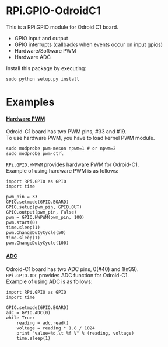 # RPi.GPIO-OdroidC1

This is a RPi.GPIO module for Odroid C1 board.

- GPIO input and output
- GPIO interrupts (callbacks when events occur on input gpios)
- Hardware/Software PWM
- Hardware ADC

Install this package by executing:
````
sudo python setup.py install
````

# Examples

#### [Hardware PWM](http://odroid.com/dokuwiki/doku.php?id=en:c1_hardware_pwm)

Odroid-C1 board has two PWM pins, #33 and #19.<br/>
To use hardware PWM, you have to load kernel PWM module.

````
sudo modprobe pwm-meson npwm=1 # or npwm=2
sudo modprobe pwm-ctrl
````

`RPi.GPIO.HWPWM` provides hardware PWM for Odroid-C1.<br/>
Example of using hardware PWM is as follows:
````
import RPi.GPIO as GPIO
import time

pwm_pin = 33
GPIO.setmode(GPIO.BOARD)
GPIO.setup(pwm_pin, GPIO.OUT)
GPIO.output(pwm_pin, False)
pwm = GPIO.HWPWM(pwm_pin, 100)
pwm.start(0)
time.sleep(1)
pwm.ChangeDutyCycle(50)
time.sleep(1)
pwm.ChangeDutyCycle(100)
````

#### [ADC](http://odroid.com/dokuwiki/doku.php?id=en:c1_hardware_adc)

Odroid-C1 board has two ADC pins, 0(#40) and 1(#39).<br/>
`RPi.GPIO.ADC` provides ADC function for Odroid-C1.<br/>
Example of using ADC is as follows:
````
import RPi.GPIO as GPIO
import time

GPIO.setmode(GPIO.BOARD)
adc = GPIO.ADC(0)
while True:
    reading = adc.read()
    voltage = reading * 1.8 / 1024
    print "value=%d,\t %f V" % (reading, voltage)
    time.sleep(1)
````
